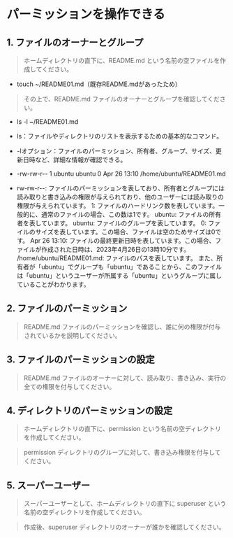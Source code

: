 # パーミッションを操作できる
## 1. ファイルのオーナーとグループ
> ホームディレクトリの直下に、README.md という名前の空ファイルを作成してください。
- touch ~/README01.md（既存README.mdがあったため）

> その上で、README.md ファイルのオーナーとグループを確認してください。
- ls -l ~/README01.md
- ls：ファイルやディレクトリのリストを表示するための基本的なコマンド。
- -lオプション：ファイルのパーミッション、所有者、グループ、サイズ、更新日時など、詳細な情報が確認できる。

- -rw-rw-r-- 1 ubuntu ubuntu 0 Apr 26 13:10 /home/ubuntu/README01.md
- rw-rw-r--: ファイルのパーミッションを表しており、所有者とグループには読み取りと書き込みの権限が与えられており、他のユーザーには読み取りの権限が与えられています。
1: ファイルのハードリンク数を表しています。一般的に、通常のファイルの場合、この数は1です。
ubuntu: ファイルの所有者を表しています。
ubuntu: ファイルのグループを表しています。
0: ファイルのサイズを表しています。この場合、ファイルは空のためサイズは0です。
Apr 26 13:10: ファイルの最終更新日時を表しています。この場合、ファイルが作成された日時は、2023年4月26日の13時10分です。
/home/ubuntu/README01.md: ファイルのパスを表しています。
また、所有者が「ubuntu」でグループも「ubuntu」であることから、このファイルは「ubuntu」というユーザーが所属する「ubuntu」というグループに属していることがわかります。

## 2. ファイルのパーミッション
> README.md ファイルのパーミッションを確認し、誰に何の権限が付与されているかを説明してください。

## 3. ファイルのパーミッションの設定
> README.md ファイルのオーナーに対して、読み取り、書き込み、実行の全ての権限を付与してください。

## 4. ディレクトリのパーミッションの設定
> ホームディレクトリの直下に、permission という名前の空ディレクトリを作成してください。

> permission ディレクトリのグループに対して、書き込み権限を付与してください。

## 5. スーパーユーザー
> スーパーユーザーとして、ホームディレクトリの直下に superuser という名前の空ディレクトリを作成してください。

> 作成後、superuser ディレクトリのオーナーが誰かを確認してください。
